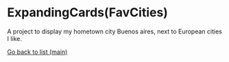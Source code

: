 # ExpandingCards(FavCities)

A project to display my hometown city Buenos aires, next to European cities I like.

[Go back to list (main)](https://github.com/deivmaik/CodePractice)
